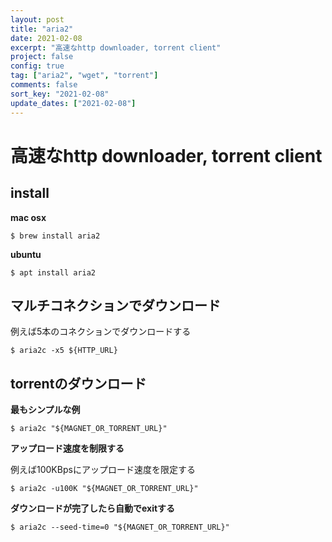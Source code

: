 ```yaml
---
layout: post
title: "aria2"
date: 2021-02-08
excerpt: "高速なhttp downloader, torrent client"
project: false
config: true
tag: ["aria2", "wget", "torrent"]
comments: false
sort_key: "2021-02-08"
update_dates: ["2021-02-08"]
---
```


# 高速なhttp downloader, torrent client

## install

**mac osx**
```console
$ brew install aria2
```

**ubuntu**
```console
$ apt install aria2
```

## マルチコネクションでダウンロード

例えば5本のコネクションでダウンロードする

```console
$ aria2c -x5 ${HTTP_URL}
```

## torrentのダウンロード

**最もシンプルな例**
```console
$ aria2c "${MAGNET_OR_TORRENT_URL}"
```

**アップロード速度を制限する**  

例えば100KBpsにアップロード速度を限定する

```console
$ aria2c -u100K "${MAGNET_OR_TORRENT_URL}"
```

**ダウンロードが完了したら自動でexitする**  

```console
$ aria2c --seed-time=0 "${MAGNET_OR_TORRENT_URL}"
```
